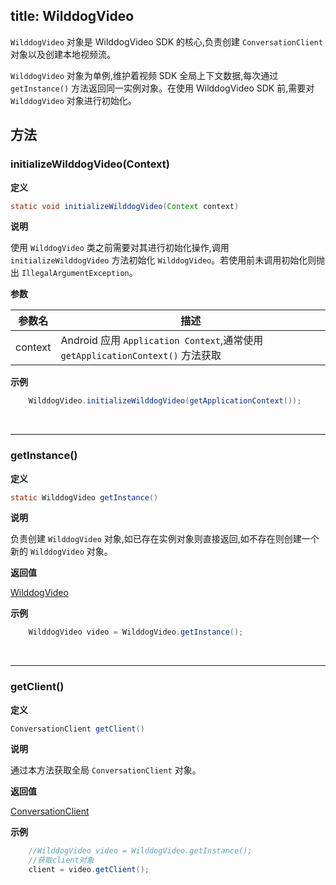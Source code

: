 
title: WilddogVideo
---

`WilddogVideo` 对象是 WilddogVideo SDK 的核心,负责创建 `ConversationClient` 对象以及创建本地视频流。

`WilddogVideo` 对象为单例,维护着视频 SDK 全局上下文数据,每次通过 `getInstance()` 方法返回同一实例对象。在使用 WilddogVideo SDK 前,需要对 `WilddogVideo` 对象进行初始化。

## 方法

### initializeWilddogVideo(Context)

**定义**   

```java
static void initializeWilddogVideo(Context context)
```

**说明**

使用 `WilddogVideo` 类之前需要对其进行初始化操作,调用 `initializeWilddogVideo` 方法初始化 `WilddogVideo`。若使用前未调用初始化则抛出 `IllegalArgumentException`。

**参数**

| 参数名 | 描述 |
|---|---|
|context|Android 应用 `Application Context`,通常使用 `getApplicationContext()` 方法获取|

**示例**

```java
	WilddogVideo.initializeWilddogVideo(getApplicationContext());
```

</br>

---

### getInstance()

**定义**   

```java
static WilddogVideo getInstance()
```

**说明**

负责创建 `WilddogVideo` 对象,如已存在实例对象则直接返回,如不存在则创建一个新的 `WilddogVideo` 对象。

**返回值**

[WilddogVideo](/api/video/android/wilddog-video.html)

**示例**

```java
	WilddogVideo video = WilddogVideo.getInstance();
```

</br>

---

### getClient()

**定义**   

```java
ConversationClient getClient()
```

**说明**

通过本方法获取全局 `ConversationClient` 对象。

**返回值**

[ConversationClient](/api/video/android/conversation-client.html)

**示例**

```java
	//WilddogVideo video = WilddogVideo.getInstance();
	//获取client对象
	client = video.getClient();
```
